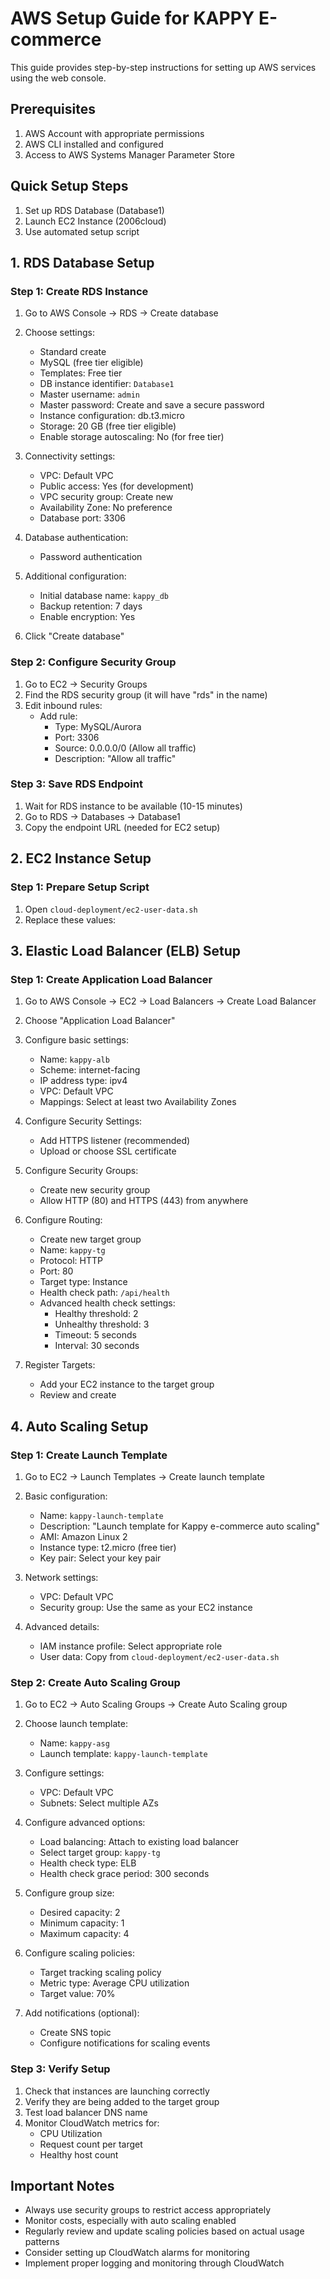 # AWS Setup Guide for KAPPY E-commerce

This guide provides step-by-step instructions for setting up AWS services using the web console.

## Prerequisites
1. AWS Account with appropriate permissions
2. AWS CLI installed and configured
3. Access to AWS Systems Manager Parameter Store

## Quick Setup Steps

1. Set up RDS Database (Database1)
2. Launch EC2 Instance (2006cloud)
3. Use automated setup script

## 1. RDS Database Setup

### Step 1: Create RDS Instance

1. Go to AWS Console → RDS → Create database
2. Choose settings:
   - Standard create
   - MySQL (free tier eligible)
   - Templates: Free tier
   - DB instance identifier: `Database1`
   - Master username: `admin`
   - Master password: Create and save a secure password
   - Instance configuration: db.t3.micro
   - Storage: 20 GB (free tier eligible)
   - Enable storage autoscaling: No (for free tier)

3. Connectivity settings:
   - VPC: Default VPC
   - Public access: Yes (for development)
   - VPC security group: Create new
   - Availability Zone: No preference
   - Database port: 3306

4. Database authentication:
   - Password authentication

5. Additional configuration:
   - Initial database name: `kappy_db`
   - Backup retention: 7 days
   - Enable encryption: Yes

6. Click "Create database"

### Step 2: Configure Security Group

1. Go to EC2 → Security Groups
2. Find the RDS security group (it will have "rds" in the name)
3. Edit inbound rules:
   - Add rule:
     - Type: MySQL/Aurora
     - Port: 3306
     - Source: 0.0.0.0/0 (Allow all traffic)
     - Description: "Allow all traffic"

### Step 3: Save RDS Endpoint

1. Wait for RDS instance to be available (10-15 minutes)
2. Go to RDS → Databases → Database1
3. Copy the endpoint URL (needed for EC2 setup)

## 2. EC2 Instance Setup

### Step 1: Prepare Setup Script

1. Open `cloud-deployment/ec2-user-data.sh`
2. Replace these values:

## 3. Elastic Load Balancer (ELB) Setup

### Step 1: Create Application Load Balancer

1. Go to AWS Console → EC2 → Load Balancers → Create Load Balancer
2. Choose "Application Load Balancer"
3. Configure basic settings:
   - Name: `kappy-alb`
   - Scheme: internet-facing
   - IP address type: ipv4
   - VPC: Default VPC
   - Mappings: Select at least two Availability Zones

4. Configure Security Settings:
   - Add HTTPS listener (recommended)
   - Upload or choose SSL certificate

5. Configure Security Groups:
   - Create new security group
   - Allow HTTP (80) and HTTPS (443) from anywhere

6. Configure Routing:
   - Create new target group
   - Name: `kappy-tg`
   - Protocol: HTTP
   - Port: 80
   - Target type: Instance
   - Health check path: `/api/health`
   - Advanced health check settings:
     - Healthy threshold: 2
     - Unhealthy threshold: 3
     - Timeout: 5 seconds
     - Interval: 30 seconds

7. Register Targets:
   - Add your EC2 instance to the target group
   - Review and create

## 4. Auto Scaling Setup

### Step 1: Create Launch Template

1. Go to EC2 → Launch Templates → Create launch template
2. Basic configuration:
   - Name: `kappy-launch-template`
   - Description: "Launch template for Kappy e-commerce auto scaling"
   - AMI: Amazon Linux 2
   - Instance type: t2.micro (free tier)
   - Key pair: Select your key pair

3. Network settings:
   - VPC: Default VPC
   - Security group: Use the same as your EC2 instance

4. Advanced details:
   - IAM instance profile: Select appropriate role
   - User data: Copy from `cloud-deployment/ec2-user-data.sh`

### Step 2: Create Auto Scaling Group

1. Go to EC2 → Auto Scaling Groups → Create Auto Scaling group
2. Choose launch template:
   - Name: `kappy-asg`
   - Launch template: `kappy-launch-template`

3. Configure settings:
   - VPC: Default VPC
   - Subnets: Select multiple AZs

4. Configure advanced options:
   - Load balancing: Attach to existing load balancer
   - Select target group: `kappy-tg`
   - Health check type: ELB
   - Health check grace period: 300 seconds

5. Configure group size:
   - Desired capacity: 2
   - Minimum capacity: 1
   - Maximum capacity: 4

6. Configure scaling policies:
   - Target tracking scaling policy
   - Metric type: Average CPU utilization
   - Target value: 70%

7. Add notifications (optional):
   - Create SNS topic
   - Configure notifications for scaling events

### Step 3: Verify Setup

1. Check that instances are launching correctly
2. Verify they are being added to the target group
3. Test load balancer DNS name
4. Monitor CloudWatch metrics for:
   - CPU Utilization
   - Request count per target
   - Healthy host count

## Important Notes

- Always use security groups to restrict access appropriately
- Monitor costs, especially with auto scaling enabled
- Regularly review and update scaling policies based on actual usage patterns
- Consider setting up CloudWatch alarms for monitoring
- Implement proper logging and monitoring through CloudWatch

